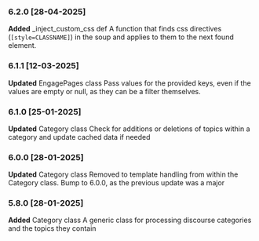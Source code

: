 ### 6.2.0 [28-04-2025]
**Added** _inject_custom_css def
A function that finds css directives (`[style=CLASSNAME]`) in the soup and applies to them to the next found element.

### 6.1.1 [12-03-2025]
**Updated** EngagePages class
Pass values for the provided keys, even if the values are empty or null, as they can be a filter themselves.

### 6.1.0 [25-01-2025]
**Updated** Category class
Check for additions or deletions of topics within a category and update cached data if needed

### 6.0.0 [28-01-2025]
**Updated** Category class 
Removed to template handling from within the Category class.
Bump to 6.0.0, as the previous update was a major

### 5.8.0 [28-01-2025]
**Added** Category class 
A generic class for processing discourse categories and the topics they contain